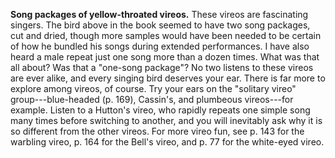 **Song packages of yellow-throated vireos.** These vireos are fascinating singers. The bird above in the book seemed to have two song packages, cut and dried, though more samples would have been needed to be certain of how he bundled his songs during extended performances. I have also heard a male repeat just one song more than a dozen times. What was that all about? Was that a "one-song package"? No two listens to these vireos are ever alike, and every singing bird deserves your ear. There is far more to explore among vireos, of course. Try your ears on the "solitary vireo" group---blue-headed (p. 169), Cassin's, and plumbeous vireos---for example. Listen to a Hutton's vireo, who rapidly repeats one simple song many times before switching to another, and you will inevitably ask why it is so different from the other vireos. For more vireo fun, see p. 143 for the warbling vireo, p. 164 for the Bell's vireo, and p. 77 for the white-eyed vireo.
